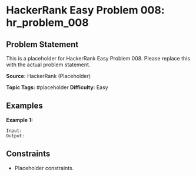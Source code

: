 # HackerRank Easy Problem 008: hr_problem_008

## Problem Statement

This is a placeholder for HackerRank Easy Problem 008.
Please replace this with the actual problem statement.

**Source:** HackerRank (Placeholder)

**Topic Tags:** #placeholder
**Difficulty:** Easy

## Examples

**Example 1:**

```
Input:
Output:
```

## Constraints

- Placeholder constraints.
